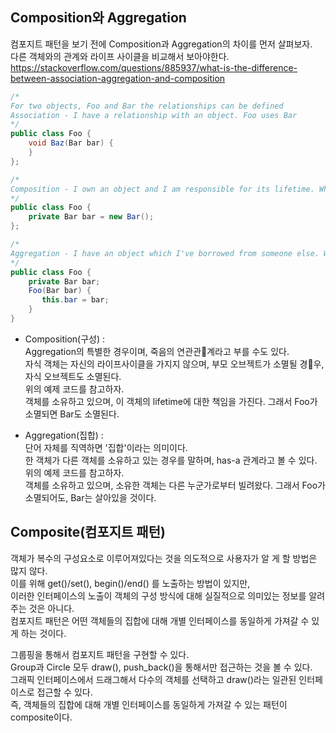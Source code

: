 ## Composition와 Aggregation  
컴포지트 패턴을 보기 전에 Composition과 Aggregation의 차이를 먼저 살펴보자.  
다른 객체와의 관계와 라이프 사이클을 비교해서 보아야한다.  
https://stackoverflow.com/questions/885937/what-is-the-difference-between-association-aggregation-and-composition
  
~~~Java
/*
For two objects, Foo and Bar the relationships can be defined
Association - I have a relationship with an object. Foo uses Bar
*/
public class Foo { 
    void Baz(Bar bar) {
    } 
};

/*
Composition - I own an object and I am responsible for its lifetime. When Foo dies, so does Bar
*/
public class Foo {
    private Bar bar = new Bar();
};

/*
Aggregation - I have an object which I've borrowed from someone else. When Foo dies, Bar may live on.
*/
public class Foo { 
    private Bar bar; 
    Foo(Bar bar) { 
       this.bar = bar; 
    }
}
~~~
  
 - Composition(구성) :  
   Aggregation의 특별한 경우이며, 죽음의 연관관계라고 부를 수도 있다.  
   자식 객체는 자신의 라이프사이클을 가지지 않으며, 부모 오브젝트가 소멸될 경우, 자식 오브젝트도 소멸된다.  
   위의 예제 코드를 참고하자.  
   객체를 소유하고 있으며, 이 객체의 lifetime에 대한 책임을 가진다. 그래서 Foo가 소멸되면 Bar도 소멸된다.  
  
 - Aggregation(집합) :  
   단어 자체를 직역하면 '집합'이라는 의미이다.  
   한 객체가 다른 객체를 소유하고 있는 경우를 말하며, has-a 관계라고 볼 수 있다.  
   위의 예제 코드를 참고하자.  
   객체를 소유하고 있으며, 소유한 객체는 다른 누군가로부터 빌려왔다. 그래서 Foo가 소멸되어도, Bar는 살아있을 것이다.  
  
  
## Composite(컴포지트 패턴)  
객체가 복수의 구성요소로 이루어져있다는 것을 의도적으로 사용자가 알 게 할 방법은 많지 않다.  
이를 위해 get()/set(), begin()/end() 를 노출하는 방법이 있지만,  
이러한 인터페이스의 노출이 객체의 구성 방식에 대해 실질적으로 의미있는 정보를 알려주는 것은 아니다.  
컴포지트 패턴은 어떤 객체들의 집합에 대해 개별 인터페이스를 동일하게 가져갈 수 있게 하는 것이다.  
  
그룹핑을 통해서 컴포지트 패턴을 구현할 수 있다.  
Group과 Circle 모두 draw(), push_back()을 통해서만 접근하는 것을 볼 수 있다.  
그래픽 인터페이스에서 드래그해서 다수의 객체를 선택하고 draw()라는 일관된 인터페이스로 접근할 수 있다.  
즉, 객체들의 집합에 대해 개별 인터페이스를 동일하게 가져갈 수 있는 패턴이 composite이다.  
  